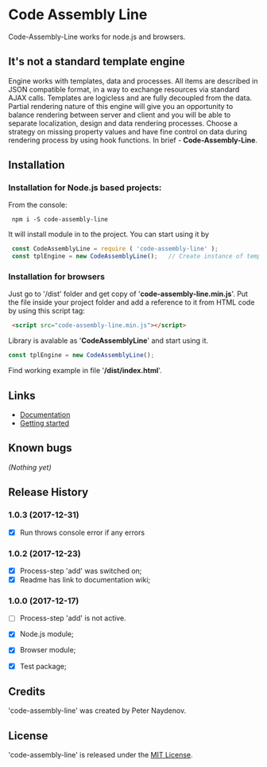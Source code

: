 # Code Assembly Line

Code-Assembly-Line works for node.js and browsers.





## It's not a standard template engine
Engine works with templates, data and processes. All items are described in JSON compatible format, in a way to exchange resources via standard AJAX calls. Templates are logicless and are fully decoupled from the data. Partial rendering nature of this engine will give you an opportunity to balance rendering between server and client and you will be able to separate localization, design and data rendering processes. Choose a strategy on missing property values and have fine control on data during rendering process by using hook functions. In brief - **Code-Assembly-Line**.





## Installation

### Installation for Node.js based projects:
From the console:
```
 npm i -S code-assembly-line

```
It will install module in to the project. You can start using it by
```js
 const CodeAssemblyLine = require ( 'code-assembly-line' );
 const tplEngine = new CodeAssemblyLine();   // Create instance of template engine
```

### Installation for browsers
Just go to '/dist' folder and get copy of '**code-assembly-line.min.js**'. Put the file inside your project folder and add a reference to it from HTML code by using this script tag:
```html
 <script src="code-assembly-line.min.js"></script>
```
Library is avalable as '**CodeAssemblyLine**' and start using it.
```js
const tplEngine = new CodeAssemblyLine();
```
Find working example in file '**/dist/index.html**'.





## Links
* [Documentation](https://github.com/PeterNaydenov/code-assembly-line/wiki)
* [Getting started](https://github.com/PeterNaydenov/code-assembly-line/wiki/Getting-started)





## Known bugs
_(Nothing yet)_





## Release History

### 1.0.3 (2017-12-31)
- [x] Run throws console error if any errors

### 1.0.2 (2017-12-23)
- [x] Process-step 'add' was switched on;
- [x] Readme has link to documentation wiki;

### 1.0.0 (2017-12-17)
- [ ] Process-step 'add' is not active.
- [x] Node.js module;
- [x] Browser module;
- [x] Test package;





## Credits
'code-assembly-line' was created by Peter Naydenov.





## License
'code-assembly-line' is released under the [MIT License](http://opensource.org/licenses/MIT).


